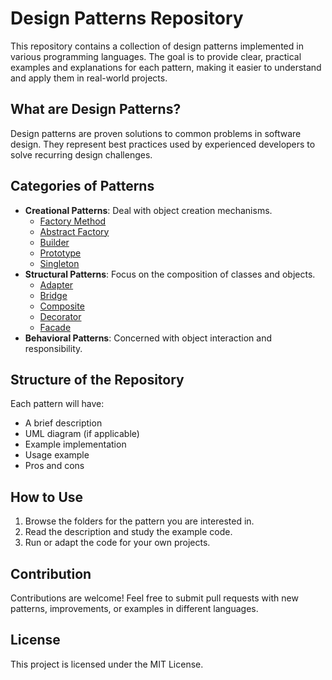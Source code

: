 # Design Patterns Repository

This repository contains a collection of design patterns implemented in various programming languages. The goal is to provide clear, practical examples and explanations for each pattern, making it easier to understand and apply them in real-world projects.

## What are Design Patterns?
Design patterns are proven solutions to common problems in software design. They represent best practices used by experienced developers to solve recurring design challenges.

## Categories of Patterns
- **Creational Patterns**: Deal with object creation mechanisms.
  - [Factory Method](./CreationalPatterns/FactoryMethod/README.md)
  - [Abstract Factory](./CreationalPatterns/AbstractFactory/README.md)
  - [Builder](./CreationalPatterns/Builder/README.md)
  - [Prototype](./CreationalPatterns/Prototype/README.md)
  - [Singleton](./CreationalPatterns/Singleton/README.md)
- **Structural Patterns**: Focus on the composition of classes and objects.
  - [Adapter](./StructuralPatterns/Adapter/README.md)
  - [Bridge](./StructuralPatterns/Bridge/README.md)
  - [Composite](./StructuralPatterns/Composite/README.md)
  - [Decorator](./StructuralPatterns/Decorator/README.md)
  - [Facade](./StructuralPatterns/Facade/README.md)  
- **Behavioral Patterns**: Concerned with object interaction and responsibility.

## Structure of the Repository
Each pattern will have:
- A brief description
- UML diagram (if applicable)
- Example implementation
- Usage example
- Pros and cons

## How to Use
1. Browse the folders for the pattern you are interested in.
2. Read the description and study the example code.
3. Run or adapt the code for your own projects.

## Contribution
Contributions are welcome! Feel free to submit pull requests with new patterns, improvements, or examples in different languages.

## License
This project is licensed under the MIT License.
